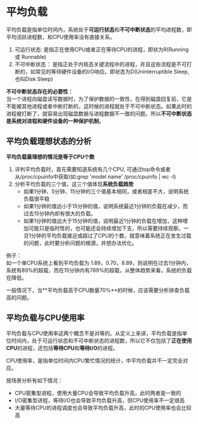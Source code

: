 # 平均负载

平均负载是指单位时间内，系统处于**可运行状态**和**不可中断状态**的平均进程数，即平均活跃进程数，和CPU使用率没有直接关系。

1. 可运行状态: 是指正在使用CPU或者正在等待CPU的进程，即状为R(Running 或 Runnable)
2. 不可中断状态： 是指正处于内核态关键流程中的进程，并且这些流程是不可打断的，如常见的等待硬件设备的I/O响应。即状态为D(Uninterruptible Sleep,也叫Disk Sleep)

**不可中断状态存在的必要性**：  
当一个进程向磁盘读写数据时，为了保护数据的一致性，在得到磁盘回复前，它是不能被其他进程或者中断打断的，这时候的进程就处于不可中断状态。如果此时的进程被打断了，就容易出现磁盘数据与进程数据不一致的问题。所以**不可中断状态是系统对进程和硬件设备的一种保护机制**。

## 平均负载理想状态的分析

**平均负载最理想的情况是等于CPU个数**

1. 评判平均负载时，首先需要知道系统有几个CPU, 可通过top命令或者从/proc/cpuinfo中获取(如:grep 'model name' /proc/cpuinfo | wc -l)
2. 分析平均负载的三个值，这三个值体现**系统负载趋势**
    * 如果1分钟、5分钟、15分钟的三个值基本相同，或者相差不大，说明系统负载很平稳
    * 如果1分钟的值远小于15分钟的值，说明系统最近1分钟的负载在减少，而过去15分钟内却有很大的负载。
    * 如果1分钟的值远大于15分钟的值，说明最近1分钟的负载在增加，这种增加可能只是临时性的，也可能还会持续增加下支，所以需要持续观察。一旦1分钟的平均负载接近或超过了CPU的个数，就意味着系统正在发生过载的问题，此时要分析问题的根源，并想办法优化。

例子：  
如一个单CPU系统上看到平均负载为 1.89，0.70，8.89，则说明在过去1分钟内，系统有89%的超载，而在15分钟内有789%的超载，从整体趋势来看，系统的负载在降低。

一般情况下，当**平均负载高于CPU数量70%**的时候，应该需要分析排查负载高的问题。

## 平均负载与CPU使用率

平均负载与CPU使用率这两个概念不是对等的。从定义上来讲，平均负载是指单位时间内，处于可运行状态和不可中断状态的进程数，所以它不仅包括了**正在使用CPU**的进程，还包括**等待CPU**和**等待I/O**的进程。

CPU使用率，是指单位时间内CPU繁忙情况的统计，中平均负载并不一定完全对应。

按场景分析有如下情况：  
* CPU密集型进程，使用大量CPU会导致平均负载升高，此时两者是一致的
* I/O密集型进程，等待I/O也会导致平均负载升高，但CPU使用率不一定很高
* 大量等待CPU的进程调度也会导致平均负载升高，此时的CPU使用率也会比较高

